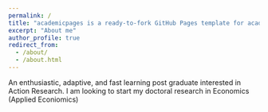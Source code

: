 ```yaml
---
permalink: /
title: "academicpages is a ready-to-fork GitHub Pages template for academic personal websites"
excerpt: "About me"
author_profile: true
redirect_from: 
  - /about/
  - /about.html
---
```


An enthusiastic, adaptive, and fast learning post graduate interested in Action Research. I am looking to start my doctoral research in Economics (Applied Econiomics)

